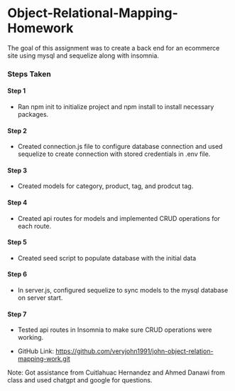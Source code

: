 # Object-Relational-Mapping-Homework
The goal of this assignment was to create a back end for an ecommerce site using mysql and sequelize along with insomnia.

### Steps Taken

#### Step 1 
- Ran npm init to initialize project and npm install to install necessary packages. 

#### Step 2
- Created connection.js file to configure database connection and used sequelize to create connection with stored credentials in .env file.

#### Step 3
- Created models for category, product, tag, and prodcut tag.

#### Step 4
- Created api routes for models and implemented CRUD operations for each route.

#### Step 5
- Created seed script to populate database with the initial data

#### Step 6
- In server.js, configured sequelize to sync models to the mysql database on server start.

#### Step 7
- Tested api routes in Insomnia to make sure CRUD operations were working.



- GitHub Link: https://github.com/veryjohn1991/john-object-relation-mapping-work.git 


Note: Got assistance from Cuitlahuac Hernandez and Ahmed Danawi from class and used chatgpt and google for questions.
